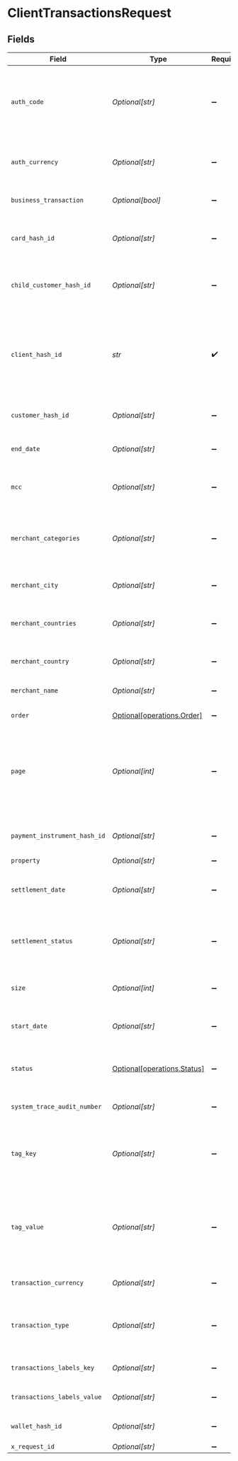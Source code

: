 # ClientTransactionsRequest


## Fields

| Field                                                                                                                                                                                                                               | Type                                                                                                                                                                                                                                | Required                                                                                                                                                                                                                            | Description                                                                                                                                                                                                                         | Example                                                                                                                                                                                                                             |
| ----------------------------------------------------------------------------------------------------------------------------------------------------------------------------------------------------------------------------------- | ----------------------------------------------------------------------------------------------------------------------------------------------------------------------------------------------------------------------------------- | ----------------------------------------------------------------------------------------------------------------------------------------------------------------------------------------------------------------------------------- | ----------------------------------------------------------------------------------------------------------------------------------------------------------------------------------------------------------------------------------- | ----------------------------------------------------------------------------------------------------------------------------------------------------------------------------------------------------------------------------------- |
| `auth_code`                                                                                                                                                                                                                         | *Optional[str]*                                                                                                                                                                                                                     | :heavy_minus_sign:                                                                                                                                                                                                                  | This parameter can be used to filter the transactions based on the authorization code. In case of fund wallet transactions you can provide the systemReferenceNumber as value.                                                      |                                                                                                                                                                                                                                     |
| `auth_currency`                                                                                                                                                                                                                     | *Optional[str]*                                                                                                                                                                                                                     | :heavy_minus_sign:                                                                                                                                                                                                                  | This parameter can filter the transactions based on auth currency and accepts 3-letter [ISO-4217 transaction currency code](https://docs.nium.com/apis/docs/currency-and-country-codes).                                            |                                                                                                                                                                                                                                     |
| `business_transaction`                                                                                                                                                                                                              | *Optional[bool]*                                                                                                                                                                                                                    | :heavy_minus_sign:                                                                                                                                                                                                                  | This parameter can filter the transactions based on businessTransaction flag.                                                                                                                                                       |                                                                                                                                                                                                                                     |
| `card_hash_id`                                                                                                                                                                                                                      | *Optional[str]*                                                                                                                                                                                                                     | :heavy_minus_sign:                                                                                                                                                                                                                  | This field can apply the filter based on the unique card identifier generated during new/add-on card issuance.                                                                                                                      |                                                                                                                                                                                                                                     |
| `child_customer_hash_id`                                                                                                                                                                                                            | *Optional[str]*                                                                                                                                                                                                                     | :heavy_minus_sign:                                                                                                                                                                                                                  | This field contains the unique child customer identifier generated when new child customer created.                                                                                                                                 |                                                                                                                                                                                                                                     |
| `client_hash_id`                                                                                                                                                                                                                    | *str*                                                                                                                                                                                                                               | :heavy_check_mark:                                                                                                                                                                                                                  | Unique client identifier generated and shared before API handshake.<br/>>ℹ️ INFO <br/>>Query parameters are optional. If query parameters are not passed then by default three months transactions will be returned.                | {{clientHashId}}                                                                                                                                                                                                                    |
| `customer_hash_id`                                                                                                                                                                                                                  | *Optional[str]*                                                                                                                                                                                                                     | :heavy_minus_sign:                                                                                                                                                                                                                  | Unique identifier generated with customer creation.                                                                                                                                                                                 |                                                                                                                                                                                                                                     |
| `end_date`                                                                                                                                                                                                                          | *Optional[str]*                                                                                                                                                                                                                     | :heavy_minus_sign:                                                                                                                                                                                                                  | End date for fetching the transaction details. The format for endDate is YYYY-MM-DD.                                                                                                                                                |                                                                                                                                                                                                                                     |
| `mcc`                                                                                                                                                                                                                               | *Optional[str]*                                                                                                                                                                                                                     | :heavy_minus_sign:                                                                                                                                                                                                                  | This parameter can filter the transactions based on 4-digit Merchant Category Codes.                                                                                                                                                |                                                                                                                                                                                                                                     |
| `merchant_categories`                                                                                                                                                                                                               | *Optional[str]*                                                                                                                                                                                                                     | :heavy_minus_sign:                                                                                                                                                                                                                  | This parameter describes the merchant's type of business product or service, also known as the Merchant Category Code (MCC) such as Airlines, Restaurants etc.                                                                      |                                                                                                                                                                                                                                     |
| `merchant_city`                                                                                                                                                                                                                     | *Optional[str]*                                                                                                                                                                                                                     | :heavy_minus_sign:                                                                                                                                                                                                                  | This parameter can filter the transactions based on the merchant city field.                                                                                                                                                        |                                                                                                                                                                                                                                     |
| `merchant_countries`                                                                                                                                                                                                                | *Optional[str]*                                                                                                                                                                                                                     | :heavy_minus_sign:                                                                                                                                                                                                                  | This parameter can filter the transactions based on comma-separated list of 2-letter ISO merchant countries.                                                                                                                        |                                                                                                                                                                                                                                     |
| `merchant_country`                                                                                                                                                                                                                  | *Optional[str]*                                                                                                                                                                                                                     | :heavy_minus_sign:                                                                                                                                                                                                                  | This parameter can filter the transactions based on the merchant country field.                                                                                                                                                     |                                                                                                                                                                                                                                     |
| `merchant_name`                                                                                                                                                                                                                     | *Optional[str]*                                                                                                                                                                                                                     | :heavy_minus_sign:                                                                                                                                                                                                                  | This parameter can filter the transactions based on the merchant name field.                                                                                                                                                        |                                                                                                                                                                                                                                     |
| `order`                                                                                                                                                                                                                             | [Optional[operations.Order]](../../models/operations/order.md)                                                                                                                                                                      | :heavy_minus_sign:                                                                                                                                                                                                                  | The sort order for the results.                                                                                                                                                                                                     |                                                                                                                                                                                                                                     |
| `page`                                                                                                                                                                                                                              | *Optional[int]*                                                                                                                                                                                                                     | :heavy_minus_sign:                                                                                                                                                                                                                  | This API may have lot of data in response and supports pagination. Entire response data is divided into pages with size as the upper limit on the number of data. Integer values from 0 onwards are acceptable.\nDefault page is 0. |                                                                                                                                                                                                                                     |
| `payment_instrument_hash_id`                                                                                                                                                                                                        | *Optional[str]*                                                                                                                                                                                                                     | :heavy_minus_sign:                                                                                                                                                                                                                  | This parameter can filter the transactions based on comma-separated paymentInstrumentHashId.                                                                                                                                        |                                                                                                                                                                                                                                     |
| `property`                                                                                                                                                                                                                          | *Optional[str]*                                                                                                                                                                                                                     | :heavy_minus_sign:                                                                                                                                                                                                                  | Property                                                                                                                                                                                                                            |                                                                                                                                                                                                                                     |
| `settlement_date`                                                                                                                                                                                                                   | *Optional[str]*                                                                                                                                                                                                                     | :heavy_minus_sign:                                                                                                                                                                                                                  | This parameter can filter the transactions based on the settlement date of the transaction in format yyyyMMdd.                                                                                                                      |                                                                                                                                                                                                                                     |
| `settlement_status`                                                                                                                                                                                                                 | *Optional[str]*                                                                                                                                                                                                                     | :heavy_minus_sign:                                                                                                                                                                                                                  | This parameter can filter the transactions based on settlement status. The detailed list of possible values is available in the response of this API.                                                                               |                                                                                                                                                                                                                                     |
| `size`                                                                                                                                                                                                                              | *Optional[int]*                                                                                                                                                                                                                     | :heavy_minus_sign:                                                                                                                                                                                                                  | This will decide the number of elements per page. Typical values can be 1-20.                                                                                                                                                       |                                                                                                                                                                                                                                     |
| `start_date`                                                                                                                                                                                                                        | *Optional[str]*                                                                                                                                                                                                                     | :heavy_minus_sign:                                                                                                                                                                                                                  | From date for fetching the transaction details. The format for startDate is YYYY-MM-DD.                                                                                                                                             |                                                                                                                                                                                                                                     |
| `status`                                                                                                                                                                                                                            | [Optional[operations.Status]](../../models/operations/status.md)                                                                                                                                                                    | :heavy_minus_sign:                                                                                                                                                                                                                  | This parameter can filter the transactions based on status. The detailed list of possible values is available in the response of this API.                                                                                          |                                                                                                                                                                                                                                     |
| `system_trace_audit_number`                                                                                                                                                                                                         | *Optional[str]*                                                                                                                                                                                                                     | :heavy_minus_sign:                                                                                                                                                                                                                  | This parameter can filter the transactions based on systemTraceAuditNumber.                                                                                                                                                         |                                                                                                                                                                                                                                     |
| `tag_key`                                                                                                                                                                                                                           | *Optional[str]*                                                                                                                                                                                                                     | :heavy_minus_sign:                                                                                                                                                                                                                  | This parameter can filter the transactions, based on the exact value of tagKey defined against transactions. This can be used as an independent search parameter.                                                                   |                                                                                                                                                                                                                                     |
| `tag_value`                                                                                                                                                                                                                         | *Optional[str]*                                                                                                                                                                                                                     | :heavy_minus_sign:                                                                                                                                                                                                                  | This parameter can filter the transactions, based on the approximating value of tagValue(that may be mapped for a tagKey defined against transactions). This can be used as an independent search parameter.                        |                                                                                                                                                                                                                                     |
| `transaction_currency`                                                                                                                                                                                                              | *Optional[str]*                                                                                                                                                                                                                     | :heavy_minus_sign:                                                                                                                                                                                                                  | This field contains the 3-letter [ISO-4217 transaction currency code](https://www.iso.org/iso-4217-currency-codes.html).                                                                                                            |                                                                                                                                                                                                                                     |
| `transaction_type`                                                                                                                                                                                                                  | *Optional[str]*                                                                                                                                                                                                                     | :heavy_minus_sign:                                                                                                                                                                                                                  | This field contains the transaction can be one of the complete list of transactions mentioned in [Glossary of Transaction Types](https://docs.nium.com/baas/get-transactions#glossary-of-transaction-types).                        |                                                                                                                                                                                                                                     |
| `transactions_labels_key`                                                                                                                                                                                                           | *Optional[str]*                                                                                                                                                                                                                     | :heavy_minus_sign:                                                                                                                                                                                                                  | This parameter can filter the transactions based on transactionsLabelsKey.                                                                                                                                                          |                                                                                                                                                                                                                                     |
| `transactions_labels_value`                                                                                                                                                                                                         | *Optional[str]*                                                                                                                                                                                                                     | :heavy_minus_sign:                                                                                                                                                                                                                  | This parameter can filter the transactions based on transactionsLabelsValue.                                                                                                                                                        |                                                                                                                                                                                                                                     |
| `wallet_hash_id`                                                                                                                                                                                                                    | *Optional[str]*                                                                                                                                                                                                                     | :heavy_minus_sign:                                                                                                                                                                                                                  | Unique wallet identifier generated simultaneously with customer creation.                                                                                                                                                           |                                                                                                                                                                                                                                     |
| `x_request_id`                                                                                                                                                                                                                      | *Optional[str]*                                                                                                                                                                                                                     | :heavy_minus_sign:                                                                                                                                                                                                                  | Enter a unique UUID value                                                                                                                                                                                                           | {{$guid}}                                                                                                                                                                                                                           |